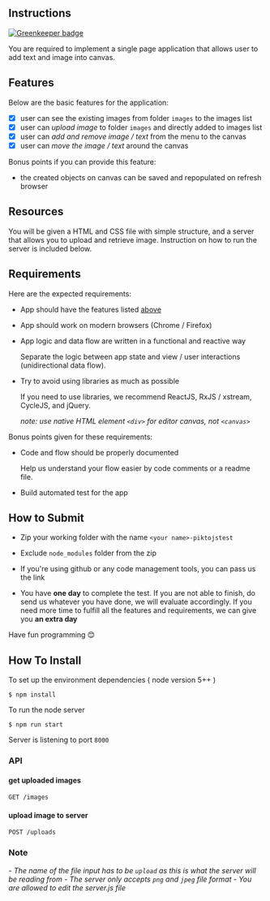 ## Instructions

[![Greenkeeper badge](https://badges.greenkeeper.io/joelwallis/pkt-js-test.svg)](https://greenkeeper.io/)

You are required to implement a single page application that allows user to add text and image into canvas.

## Features

Below are the basic features for the application:

- [x] user can see the existing images from folder `images` to the images list
- [x] user can *upload image* to folder `images` and directly added to images list
- [x] user can *add and remove image / text* from the menu to the canvas
- [x] user can *move the image / text* around the canvas

Bonus points if you can provide this feature:

- the created objects on canvas can be saved and repopulated on refresh browser

## Resources

You will be given a HTML and CSS file with simple structure, and a server that allows you to upload and retrieve image. Instruction on how to run the server is included below.

## Requirements

Here are the expected requirements:

- App should have the features listed [above](#features)

- App should work on modern browsers (Chrome / Firefox)

- App logic and data flow are written in a functional and reactive way

    Separate the logic between app state and view / user interactions (unidirectional data flow). 

- Try to avoid using libraries as much as possible

    If you need to use libraries, we recommend ReactJS, RxJS / xstream, CycleJS, and jQuery.

    _note: use native HTML element `<div>` for editor canvas, not `<canvas>`_

Bonus points given for these requirements:

- Code and flow should be properly documented

    Help us understand your flow easier by code comments or a readme file.

- Build automated test for the app


## How to Submit

- Zip your working folder with the name `<your name>-piktojstest`

- Exclude `node_modules` folder from the zip

- If you're using github or any code management tools, you can pass us the link

- You have **one day** to complete the test. If you are not able to finish, do send us whatever you have done, we will evaluate accordingly. If you need more time to fulfill all the features and requirements, we can give you **an extra day**

Have fun programming 😊

## How To Install

To set up the environment dependencies ( node version 5++ )

```
$ npm install
```

To run the node server

```
$ npm run start
```

Server is listening to port `8000`

### API

#### get uploaded images

```
GET /images
```

#### upload image to server

```
POST /uploads
```

### Note

_- The name of the file input has to be `upload` as this is what the server will be reading from_
_- The server only accepts `png` and `jpeg` file format_
_- You are allowed to edit the server.js file_
